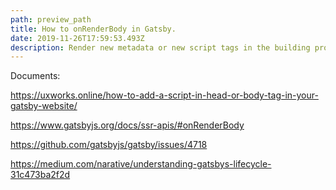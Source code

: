 ```yaml
---
path: preview_path
title: How to onRenderBody in Gatsby.
date: 2019-11-26T17:59:53.493Z
description: Render new metadata or new script tags in the building process.
---
```

Documents:



https://uxworks.online/how-to-add-a-script-in-head-or-body-tag-in-your-gatsby-website/

https://www.gatsbyjs.org/docs/ssr-apis/#onRenderBody

https://github.com/gatsbyjs/gatsby/issues/4718

https://medium.com/narative/understanding-gatsbys-lifecycle-31c473ba2f2d
